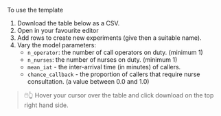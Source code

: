 To use the template

1. Download the table below as a CSV.
2. Open in your favourite editor
3. Add rows to create new experiments (give then a suitable name).
4. Vary the model parameters:
    * `n_operator`: the number of call operators on duty. (minimum 1)
    * `n_nurses`: the number of nurses on duty. (minimum 1)
    * `mean_iat` - the inter-arrival time (in minutes) of callers.
    * `chance_callback` - the proportion of callers that require nurse consultation. (a value between 0.0 and 1.0)

> 🖱️👆 Hover your cursor over the table and click download on the top right hand side.
